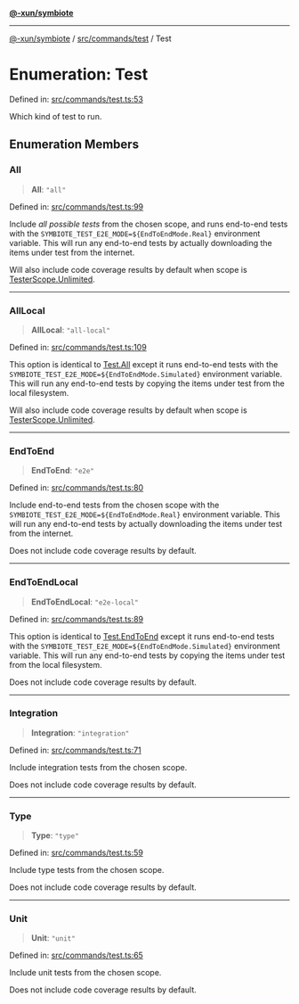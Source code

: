 [**@-xun/symbiote**](../../../../README.md)

***

[@-xun/symbiote](../../../../README.md) / [src/commands/test](../README.md) / Test

# Enumeration: Test

Defined in: [src/commands/test.ts:53](https://github.com/Xunnamius/symbiote/blob/6f50d53faef5aceb9ab30a8a468d34a5aa510945/src/commands/test.ts#L53)

Which kind of test to run.

## Enumeration Members

### All

> **All**: `"all"`

Defined in: [src/commands/test.ts:99](https://github.com/Xunnamius/symbiote/blob/6f50d53faef5aceb9ab30a8a468d34a5aa510945/src/commands/test.ts#L99)

Include _all possible tests_ from the chosen scope, and runs end-to-end
tests with the `SYMBIOTE_TEST_E2E_MODE=${EndToEndMode.Real}` environment
variable. This will run any end-to-end tests by actually downloading the
items under test from the internet.

Will also include code coverage results by default when scope is
[TesterScope.Unlimited](../../../configure/enumerations/DefaultGlobalScope.md#unlimited).

***

### AllLocal

> **AllLocal**: `"all-local"`

Defined in: [src/commands/test.ts:109](https://github.com/Xunnamius/symbiote/blob/6f50d53faef5aceb9ab30a8a468d34a5aa510945/src/commands/test.ts#L109)

This option is identical to [Test.All](#all) except it runs end-to-end
tests with the `SYMBIOTE_TEST_E2E_MODE=${EndToEndMode.Simulated}`
environment variable. This will run any end-to-end tests by copying the
items under test from the local filesystem.

Will also include code coverage results by default when scope is
[TesterScope.Unlimited](../../../configure/enumerations/DefaultGlobalScope.md#unlimited).

***

### EndToEnd

> **EndToEnd**: `"e2e"`

Defined in: [src/commands/test.ts:80](https://github.com/Xunnamius/symbiote/blob/6f50d53faef5aceb9ab30a8a468d34a5aa510945/src/commands/test.ts#L80)

Include end-to-end tests from the chosen scope with the
`SYMBIOTE_TEST_E2E_MODE=${EndToEndMode.Real}` environment variable. This
will run any end-to-end tests by actually downloading the items under test
from the internet.

Does not include code coverage results by default.

***

### EndToEndLocal

> **EndToEndLocal**: `"e2e-local"`

Defined in: [src/commands/test.ts:89](https://github.com/Xunnamius/symbiote/blob/6f50d53faef5aceb9ab30a8a468d34a5aa510945/src/commands/test.ts#L89)

This option is identical to [Test.EndToEnd](#endtoend) except it runs end-to-end
tests with the `SYMBIOTE_TEST_E2E_MODE=${EndToEndMode.Simulated}`
environment variable. This will run any end-to-end tests by copying the
items under test from the local filesystem.

Does not include code coverage results by default.

***

### Integration

> **Integration**: `"integration"`

Defined in: [src/commands/test.ts:71](https://github.com/Xunnamius/symbiote/blob/6f50d53faef5aceb9ab30a8a468d34a5aa510945/src/commands/test.ts#L71)

Include integration tests from the chosen scope.

Does not include code coverage results by default.

***

### Type

> **Type**: `"type"`

Defined in: [src/commands/test.ts:59](https://github.com/Xunnamius/symbiote/blob/6f50d53faef5aceb9ab30a8a468d34a5aa510945/src/commands/test.ts#L59)

Include type tests from the chosen scope.

Does not include code coverage results by default.

***

### Unit

> **Unit**: `"unit"`

Defined in: [src/commands/test.ts:65](https://github.com/Xunnamius/symbiote/blob/6f50d53faef5aceb9ab30a8a468d34a5aa510945/src/commands/test.ts#L65)

Include unit tests from the chosen scope.

Does not include code coverage results by default.
